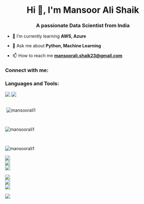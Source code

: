 <h1 align="center">Hi 👋, I'm Mansoor Ali Shaik</h1>
<h3 align="center">A passionate Data Scientist from India</h3>



- 🌱 I’m currently learning **AWS, Azure**

- 💬 Ask me about **Python, Machine Learning**

- 📫 How to reach me **mansoorali.shaik23@gmail.com**

<h3 align="left">Connect with me:</h3>
<p align="left">
</p>

<h3 align="left">Languages and Tools:</h3>    
<div align="left">
    <img src="https://skillicons.dev/icons?i=aws,azure,docker,flask,git,heroku,mongodb" />
    <img src="https://skillicons.dev/icons?i=mysql,python,pytorch,sklearn,rtensorflow" /><br>
</div>
<br/>
<p>&nbsp;<img align="center" src="https://github-readme-stats.vercel.app/api?username=mansoorali1&show_icons=true&locale=en" alt="mansoorali1" /></p>
<br/>
<p><img align="center" src="https://github-readme-streak-stats.herokuapp.com/?user=mansoorali1&" alt="mansoorali1" /></p>
<br/>
<p><img align="left" src="https://github-readme-stats.vercel.app/api/top-langs?username=mansoorali1&show_icons=true&locale=en&layout=compact" alt="mansoorali1" /></p>
<br/>

![](https://github-readme-stats.vercel.app/api?username=mansoorali1&theme=merko&hide_border=false&include_all_commits=true&count_private=true)<br/>
![](https://github-readme-streak-stats.herokuapp.com/?user=mansoorali1&theme=merko&hide_border=false)<br/>
![](https://github-readme-stats.vercel.app/api/top-langs/?username=mansoorali1&theme=merko&hide_border=false&include_all_commits=true&count_private=true&layout=compact)

![](https://github-readme-stats.vercel.app/api?username=mansoorali1&theme=highcontrast&hide_border=false&include_all_commits=true&count_private=true)<br/>
![](https://github-readme-streak-stats.herokuapp.com/?user=mansoorali1&theme=highcontrast&hide_border=false)<br/>
![](https://github-readme-stats.vercel.app/api/top-langs/?username=mansoorali1&theme=highcontrast&hide_border=false&include_all_commits=true&count_private=true&layout=compact)

![](https://github-readme-streak-stats.herokuapp.com/?user=mansoorali1&theme=highcontrast&hide_border=false&stroke=00FF00&ring=00FF00&fire=00FF00)



